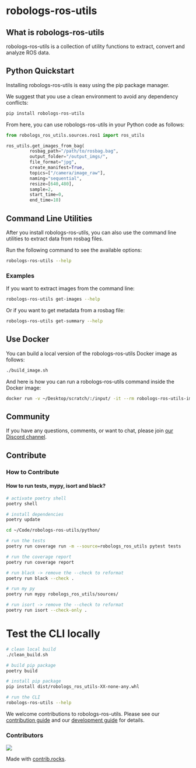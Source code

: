 # robologs-ros-utils

## What is robologs-ros-utils

robologs-ros-utils is a collection of utility functions to extract, convert and analyze ROS data. 

## Python Quickstart<a name="python-quickstart" />

Installing robologs-ros-utils is easy using the pip package manager.

We suggest that you use a clean environment to avoid any dependency conflicts:
```bash
pip install robologs-ros-utils
```

From here, you can use robologs-ros-utils in your Python code as follows:

```python
from robologs_ros_utils.sources.ros1 import ros_utils

ros_utils.get_images_from_bag(
         rosbag_path="/path/to/rosbag.bag",
         output_folder="/output_imgs/",
         file_format="jpg",
         create_manifest=True,
         topics=["/camera/image_raw"],
         naming="sequential",
         resize=[640,480],
         sample=2,
         start_time=0,
         end_time=10)
```
## Command Line Utilities
After you install robologs-ros-utils, you can also use the command line utilities to extract data from rosbag files.

Run the following command to see the available options:
```bash 
robologs-ros-utils --help
```

### Examples

If you want to extract images from the command line:
```bash
robologs-ros-utils get-images --help
```

Or if you want to get metadata from a rosbag file:
```bash
robologs-ros-utils get-summary --help
```

## Use Docker 
You can build a local version of the robologs-ros-utils Docker image as follows:
```bash
./build_image.sh
```

And here is how you can run a robologs-ros-utils command inside the Docker image:
```bash
docker run -v ~/Desktop/scratch/:/input/ -it --rm robologs-ros-utils-image robologs-ros-utils get-videos -i /input/example_bag_small.bag -o /input/ --naming rosbag_timestamp --format jpg --save-images
```

## Community

If you have any questions, comments, or want to chat, please join [our Discord channel](https://discord.com/invite/rvXqP6EjwF).

## Contribute 
### How to Contribute

#### How to run tests, mypy, isort and black?

```bash
# activate poetry shell
poetry shell

# install dependencies
poetry update

cd ~/Code/robologs-ros-utils/python/

# run the tests
poetry run coverage run -m --source=robologs_ros_utils pytest tests

# run the coverage report
poetry run coverage report

# run black -> remove the --check to reformat
poetry run black --check .

# run my py
poetry run mypy robologs_ros_utils/sources/

# run isort -> remove the --check to reformat
poetry run isort --check-only .
```

# Test the CLI locally
```bash
# clean local build
./clean_build.sh

# build pip package
poetry build

# install pip package
pip install dist/robologs_ros_utils-XX-none-any.whl

# run the CLI
robologs-ros-utils --help
```


We welcome contributions to robologs-ros-utils. Please see our [contribution guide](#) and our [development guide](#) for details.

### Contributors

<a href="https://github.com/roboto-ai/robologs-ros-utils/graphs/contributors">
  <img src="https://contrib.rocks/image?repo=roboto-ai/robologs-ros-utils" />
</a>

Made with [contrib.rocks](https://contrib.rocks).
